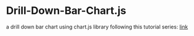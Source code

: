# Drill-Down-Bar-Chart.js
a drill down bar chart using chart.js library following this tutorial series: [link](https://youtube.com/playlist?list=PLc1g3vwxhg1WudjEpKgDfjegeyHOEMopc)

